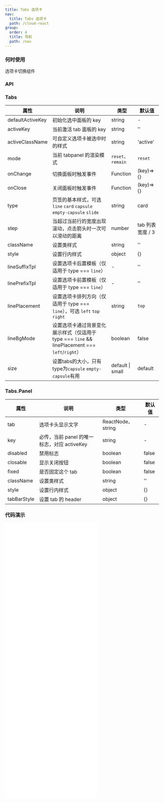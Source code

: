 ```yaml
---
title: Tabs 选项卡
nav:
  title: Tabs 选项卡
  path: /cloud-react
group:
  order: 4
  title: 导航
  path: /nav
---
```


### 何时使用

选项卡切换组件

### API

### Tabs

| 属性             | 说明                                                     | 类型              | 默认值           |
| ---------------- | -------------------------------------------------------- | ----------------- | ---------------- |
| defaultActiveKey | 初始化选中面板的 key                                     | string            | -                |
| activeKey        | 当前激活 tab 面板的 key                                  | string            | ''               |
| activeClassName  | 可自定义选项卡被选中时的样式                             | string            | 'active'         |
| mode             | 当前 tabpanel 的渲染模式                                 | `reset`、`remain` | `reset`          |
| onChange         | 切换面板时触发事件                                       | Function          | (key)=>{}        |
| onClose          | 关闭面板时触发事件                                       | Function          | (key)=>{}        |
| type             | 页签的基本样式，可选 `line` `card` `capsule` `empty-capsule` `slide`                      | string            | card             |
| step             | 当超过当前行的宽度出现滚动，点击箭头时一次可以滑动的距离 | number            | tab 列表宽度 / 3 |
| className        | 设置类样式                                               | string            | ''               |
| style            | 设置行内样式                                             | object            | {}               |
| lineSuffixTpl    | 设置选项卡后置模板（仅适用于 type === `line`）         | -            | ''              |
| linePrefixTpl    | 设置选项卡前置模板（仅适用于 type === `line`）         | -            | ''              |
| linePlacement    | 设置选项卡排列方向（仅适用于 type === `line`），可选 `left` `top` `right`         | string            |    `top`           |
| lineBgMode   | 设置选项卡通过背景变化展示样式（仅适用于 type === `line` && linePlacement === `left`/`right`）      | boolean            |    false           |
| size | 设置tabs的大小，只有type为`capsule` `empty-capsule`有用 | default \| small | default |

### Tabs.Panel

| 属性        | 说明                                        | 类型              | 默认值 |
| ----------- | ------------------------------------------- | ----------------- | ------ |
| tab         | 选项卡头显示文字                            | ReactNode、string | -      |
| key         | 必传，当前 panel 的唯一标志，对应 activeKey | string            | -      |
| disabled    | 禁用标志                                    | boolean           | false  |
| closable    | 显示关闭按钮                                | boolean           | false  |
| fixed       | 是否固定这个 tab                            | boolean           | false  |
| className   | 设置类样式                                  | string            | ''     |
| style       | 设置行内样式                                | object            | {}     |
| tabBarStyle | 设置 tab 的 header                          | object            | {}     |

 ### 代码演示 

<embed src="@components/tabs/demos/basic-tabs.md" /> 

<embed src="@components/tabs/demos/dynamic.md" /> 

<embed src="@components/tabs/demos/fixed.md" /> 

<embed src="@components/tabs/demos/line.md" /> 

<embed src="@components/tabs/demos/capsule.md" /> 

<embed src="@components/tabs/demos/slide.md" /> 
